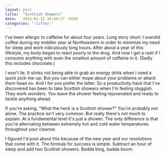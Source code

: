 ```yaml
---
layout: post
title:  "Scottish Showers"
date:   2016-01-15 10:00:27 -0500
categories: ":lifter:"
---
```


<p>I've been allergic to caffeine for about four years. Long story short: I overdid coffee during my middler year at Northeastern in order to minimize my need for sleep and work ridiculously long hours. After about a year of this lifestyle, my body began to react poorly to the drug. And now I get a rash if I consume anything with even the smallest amount of caffeine in it. (Sadly this includes chocolate.)</p>

<p>I won't lie. It stinks not being able to grab an energy drink when I need a quick pick-me-up. But you can either mope about your problems or attack them head on. And I for one prefer the latter. So a productivity hack that I've discovered has been to take Scottish showers when I'm feeling sluggish. They work wonders. You leave the shower feeling rejuvenated and ready to tackle anything ahead.</p> 

<p>If you're asking, "What the heck is a Scottish shower?" You're probably not alone. The practice isn't very common. But really there's not much to explain. At a fundamental level it's just a shower. The only difference is that you're alternating between extremely hot and cold water temperatures throughout your cleanse.</p>

<p>I figured I'd post about this because of the new year and our resolutions that come with it. The formula for success is simple. Subtract an hour of sleep and add two Scottish showers. Badda bing, badda boom.</p>
